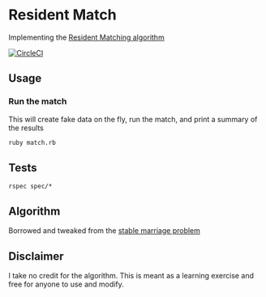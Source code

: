 # Resident Match
Implementing the [Resident Matching algorithm](https://en.wikipedia.org/wiki/National_Resident_Matching_Program#Matching_algorithm)

[![CircleCI](https://circleci.com/gh/jcobian/resident_matching.svg?style=svg)](https://circleci.com/gh/jcobian/resident_matching)

## Usage

### Run the match
This will create fake data on the fly, run the match, and print a summary of the results
```bash
ruby match.rb
```

## Tests
```
rspec spec/*
```

## Algorithm
Borrowed and tweaked from the [stable marriage problem](https://en.wikipedia.org/wiki/Stable_marriage_problem#Algorithm)

## Disclaimer
I take no credit for the algorithm. This is meant as a learning exercise and free for anyone to use and modify.
